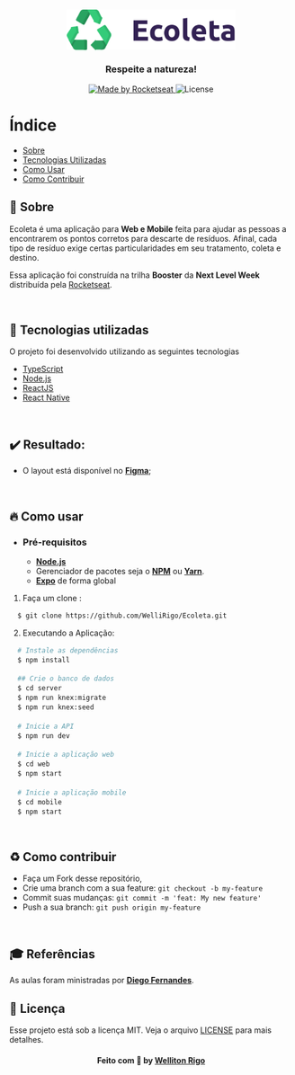 <h3 align="center">
    <img alt="Logo" title="#logo" width="300px" src="https://github.com/WelliRigo/Ecoleta/blob/master/web/src/assets/logo.svg">
    <br><br>
    <b>Respeite a natureza!</b> 
</h3>

<p align="center">
  <a href="https://rocketseat.com.br">
    <img alt="Made by Rocketseat" src="https://img.shields.io/badge/made%20by-Rocketseat-7519C1">
  </a>
  <a>
  <img alt="License" src="https://img.shields.io/github/license/WelliRigo/Ecoleta?color=7519C1&label=License">
</p>

# Índice
- [Sobre](#sobre)
- [Tecnologias Utilizadas](#tecnologias-utilizadas)
- [Como Usar](#como-usar)
- [Como Contribuir](#como-contribuir)

<a id="sobre"></a>
## :bookmark: Sobre

Ecoleta é uma aplicação para <strong>Web e Mobile</strong> feita para ajudar as pessoas a encontrarem os pontos corretos para descarte de resíduos. Afinal, cada tipo de resíduo exige certas particularidades em seu tratamento, coleta e destino.

Essa aplicação foi construída na trilha <strong>Booster</strong> da <strong>Next Level Week</strong> distribuída pela [Rocketseat](https://rocketseat.com.br/).

<br>

<a id="tecnologias-utilizadas"></a>
## :rocket: Tecnologias utilizadas

O projeto foi desenvolvido utilizando as seguintes tecnologias
- [TypeScript](https://www.typescriptlang.org/)
- [Node.js](https://nodejs.org/en/)
- [ReactJS](https://reactjs.org/)
- [React Native](https://reactnative.dev/)

<br/>

## :heavy_check_mark: Resultado:

- O layout está disponível no **[Figma](https://www.figma.com/file/1SxgOMojOB2zYT0Mdk28lB/)**;
<br/>

<a id="como-usar"></a>
## :fire: Como usar
- ### **Pré-requisitos**
  - **[Node.js](https://nodejs.org/en/)**
  - Gerenciador de pacotes seja o **[NPM](https://www.npmjs.com/)** ou **[Yarn](https://yarnpkg.com/)**.
  - **[Expo](https://expo.io/)** de forma global
1. Faça um clone :
```sh
  $ git clone https://github.com/WelliRigo/Ecoleta.git
```
2. Executando a Aplicação:
```sh
  # Instale as dependências
  $ npm install
  
  ## Crie o banco de dados
  $ cd server
  $ npm run knex:migrate
  $ npm run knex:seed
  
  # Inicie a API
  $ npm run dev
  
  # Inicie a aplicação web
  $ cd web
  $ npm start
  
  # Inicie a aplicação mobile
  $ cd mobile
  $ npm start
```
<br>

<a id="como-contribuir"></a>

## :recycle: Como contribuir

- Faça um Fork desse repositório,
- Crie uma branch com a sua feature: `git checkout -b my-feature`
- Commit suas mudanças: `git commit -m 'feat: My new feature'`
- Push a sua branch: `git push origin my-feature`

<br>

## :mortar_board: Referências
As aulas foram ministradas por **[Diego Fernandes](https://github.com/diego3g)**.

<a id="licensa"></a>

## 📝 Licença
Esse projeto está sob a licença MIT. Veja o arquivo [LICENSE](LICENSE.md) para mais detalhes.
 
<h4 align="center">
    Feito com 💜 by <a href="www.linkedin.com/in/welliton-rigo" target="_blank">Welliton Rigo</a>
</h4>
